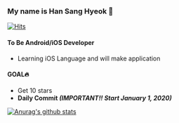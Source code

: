 ### My name is Han Sang Hyeok 👋

[![Hits](https://hits.seeyoufarm.com/api/count/incr/badge.svg?url=https%3A%2F%2Fgithub.com%2Fcontea95&count_bg=%23F5F5F5&title_bg=%23C6C6C6&icon=apple.svg&icon_color=%23E7E7E7&title=hits&edge_flat=false)](https://hits.seeyoufarm.com) 

#### To Be Android/iOS Developer
- Learning iOS Language and will make application

#### GOAL🔥
- Get 10 stars
- **Daily Commit ***(IMPORTANT!! Start January 1, 2020)*****

 [![Anurag's github stats](https://github-readme-stats.vercel.app/api?username=contea95)](https://github.com/anuraghazra/github-readme-stats)
<!--
**contea95/contea95** is a ✨ _special_ ✨ repository because its `README.md` (this file) appears on your GitHub profile.

Here are some ideas to get you started:

- 🔭 I’m currently working on ...
- 🌱 I’m currently learning ...
- 👯 I’m looking to collaborate on ...
- 🤔 I’m looking for help with ...
- 💬 Ask me about ...
- 📫 How to reach me: ...
- 😄 Pronouns: ...
- ⚡ Fun fact: ...
-->
